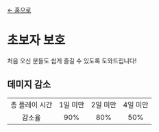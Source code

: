 [← 홈으로](../)
# 초보자 보호
처음 오신 분들도 쉽게 즐길 수 있도록 도와드립니다!

## 데미지 감소
<table>
    <tr>
        <td align="center">총 플레이 시간</td>
        <td align="center">1일 미만</td>
        <td align="center">2일 미만</td>
        <td align="center">4일 미만</td>
    </tr>
    <tr>
        <td align="center">감소율</td>
        <td align="center">90%</td>
        <td align="center">80%</td>
        <td align="center">50%</td>
    </tr>
</table>